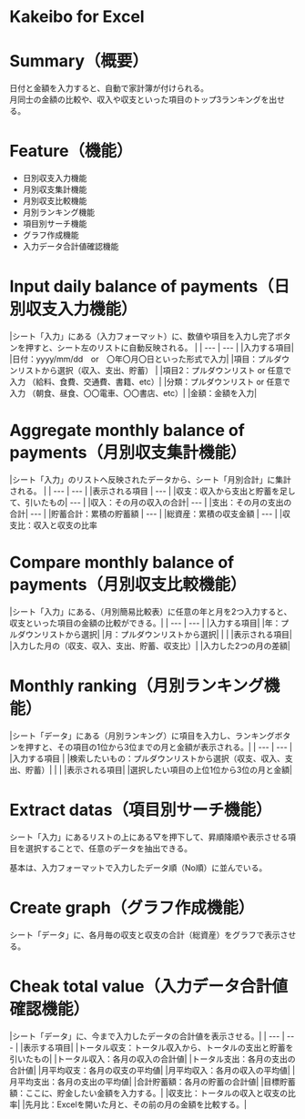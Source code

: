 # Kakeibo for Excel
# Summary（概要）
 日付と金額を入力すると、自動で家計簿が付けられる。  
 月同士の金額の比較や、収入や収支といった項目のトップ3ランキングを出せる。  

# Feature（機能）
* 日別収支入力機能  
* 月別収支集計機能  
* 月別収支比較機能  
* 月別ランキング機能  
* 項目別サーチ機能  
* グラフ作成機能  
* 入力データ合計値確認機能  

# Input daily balance of payments（日別収支入力機能）

|シート「入力」にある（入力フォーマット）に、数値や項目を入力し完了ボタンを押すと、シート左のリストに自動反映される。 | 
| --- | --- |
|入力する項目| 
|日付：yyyy/mm/dd　or　〇年〇月〇日といった形式で入力|
|項目：プルダウンリストから選択（収入、支出、貯蓄） |
|項目2：プルダウンリスト or 任意で入力  （給料、食費、交通費、書籍、etc）|
|分類：プルダウンリスト or 任意で入力 （朝食、昼食、〇〇電車、〇〇書店、etc）|
|金額：金額を入力|

# Aggregate monthly balance of payments（月別収支集計機能）

|シート「入力」のリストへ反映されたデータから、シート「月別合計」に集計される。 |
| --- | --- |
|表示される項目 | --- |
|収支：収入から支出と貯蓄を足して、引いたもの| --- |
|収入：その月の収入の合計| --- |
|支出：その月の支出の合計| --- |
|貯蓄合計：累積の貯蓄額  | --- |
|総資産：累積の収支金額 | --- |
|収支比：収入と収支の比率 

# Compare monthly balance of payments（月別収支比較機能） 

|シート「入力」にある、（月別簡易比較表）に任意の年と月を2つ入力すると、収支といった項目の金額の比較ができる。|
| --- | --- |
|入力する項目|
|年：プルダウンリストから選択| 
|月：プルダウンリストから選択|
| |
|表示される項目|
|入力した月の（収支、収入、支出、貯蓄、収支比）|
|入力した2つの月の差額|

# Monthly ranking（月別ランキング機能）

|シート「データ」にある（月別ランキング）に項目を入力し、ランキングボタンを押すと、その項目の1位から3位までの月と金額が表示される。|
| --- | --- |
|入力する項目 |
|検索したいもの：プルダウンリストから選択（収支、収入、支出、貯蓄）| 
| |
|表示される項目|
|選択したい項目の上位1位から3位の月と金額|

# Extract datas（項目別サーチ機能）
シート「入力」にあるリストの上にある▽を押下して、昇順降順や表示させる項目を選択することで、任意のデータを抽出できる。  

基本は、入力フォーマットで入力したデータ順（No順）に並んでいる。

# Create graph（グラフ作成機能）
シート「データ」に、各月毎の収支と収支の合計（総資産）をグラフで表示させる。

# Cheak total value（入力データ合計値確認機能）

|シート「データ」に、今まで入力したデータの合計値を表示させる。|
| --- | --- |
|表示する項目|
|トータル収支：トータル収入から、トータルの支出と貯蓄を引いたもの| 
|トータル収入：各月の収入の合計値|
|トータル支出：各月の支出の合計値|
|月平均収支：各月の収支の平均値|
|月平均収入：各月の収入の平均値|
|月平均支出：各月の支出の平均値|
|合計貯蓄額：各月の貯蓄の合計値| 
|目標貯蓄額：ここに、貯金したい金額を入力する。|
|収支比：トータルの収入と収支の比率|
|先月比：Excelを開いた月と、その前の月の金額を比較する。| 
